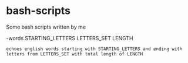 # bash-scripts
Some bash scripts written by me

-words STARTING_LETTERS LETTERS_SET LENGTH

	echoes english words starting with STARTING_LETTERS and ending with letters from LETTERS_SET with total length of LENGTH
